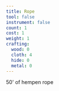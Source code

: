 ```yaml
---
title: Rope
tool: false
instrument: false
count: 1
cost: 1
weight: 1
crafting:
  wood: 0
  cloth: 4
  hide: 0
  metal: 0
---
```


50' of hempen rope
